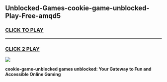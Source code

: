 
## Unblocked-Games-cookie-game-unblocked-Play-Free-amqd5
<h3>
<a href="https://premium76.site?title=cookie-game-unblocked&ref=22A">CLICK TO PLAY</a></h3>
<hr>

<h3>
<a href="https://premium76.site?title=cookie-game-unblocked&ref=22A">CLICK 2 PLAY</a>
  
</h3>

<a href="https://premium76.site?title=cookie-game-unblocked&ref=22A"><img src="https://clearcache.store/games.png"></a>


**cookie-game-unblocked games unblocked: Your Gateway to Fun and Accessible Online Gaming**
